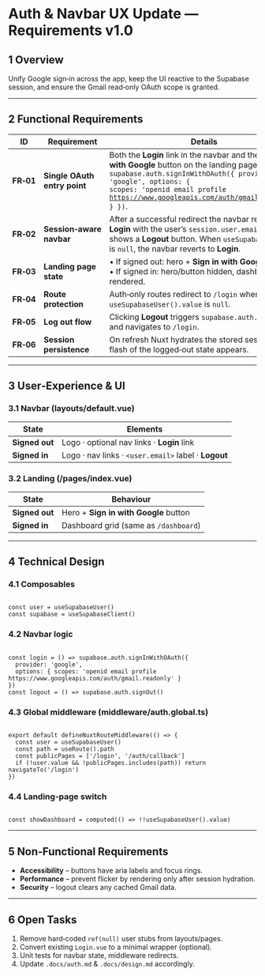 # Auth & Navbar UX Update — Requirements v1.0

## 1 Overview  
Unify Google sign‑in across the app, keep the UI reactive to the Supabase session, and ensure the Gmail read‑only OAuth scope is granted.

---

## 2 Functional Requirements

| ID | Requirement | Details |
|----|-------------|---------|
| **FR‑01** | **Single OAuth entry point** | Both the **Login** link in the navbar and the **Sign in with Google** button on the landing page call <code>supabase.auth.signInWithOAuth({ provider: 'google', options: { scopes: 'openid email profile https://www.googleapis.com/auth/gmail.readonly' } })</code>. |
| **FR‑02** | **Session‑aware navbar** | After a successful redirect the navbar replaces **Login** with the user’s <code>session.user.email</code> and shows a **Logout** button. When <code>useSupabaseUser()</code> is <code>null</code>, the navbar reverts to **Login**. |
| **FR‑03** | **Landing page state** | • If signed out: hero + **Sign in with Google** button.<br>• If signed in: hero/button hidden, dashboard grid rendered. |
| **FR‑04** | **Route protection** | Auth‑only routes redirect to <code>/login</code> when <code>useSupabaseUser().value</code> is <code>null</code>. |
| **FR‑05** | **Log out flow** | Clicking **Logout** triggers <code>supabase.auth.signOut()</code> and navigates to <code>/login</code>. |
| **FR‑06** | **Session persistence** | On refresh Nuxt hydrates the stored session so no flash of the logged‑out state appears. |

---

## 3 User‑Experience & UI

### 3.1 Navbar (layouts/default.vue)

| State | Elements |
|-------|----------|
| **Signed out** | Logo · optional nav links · **Login** link |
| **Signed in** | Logo · nav links · <code>&lt;user.email&gt;</code> label · **Logout** |

### 3.2 Landing (/pages/index.vue)

| State | Behaviour |
|-------|-----------|
| **Signed out** | Hero + **Sign in with Google** button |
| **Signed in** | Dashboard grid (same as <code>/dashboard</code>) |

---

## 4 Technical Design

### 4.1 Composables
<code>
const user = useSupabaseUser()  
const supabase = useSupabaseClient()
</code>

### 4.2 Navbar logic
<code>
const login = () =&gt; supabase.auth.signInWithOAuth({  
  provider: 'google',  
  options: { scopes: 'openid email profile https://www.googleapis.com/auth/gmail.readonly' }  
})  
const logout = () =&gt; supabase.auth.signOut()
</code>

### 4.3 Global middleware (middleware/auth.global.ts)
<code>
export default defineNuxtRouteMiddleware(() =&gt; {  
  const user = useSupabaseUser()  
  const path = useRoute().path  
  const publicPages = ['/login', '/auth/callback']  
  if (!user.value && !publicPages.includes(path)) return navigateTo('/login')  
})
</code>

### 4.4 Landing‑page switch
<code>
const showDashboard = computed(() =&gt; !!useSupabaseUser().value)
</code>

---

## 5 Non‑Functional Requirements
* **Accessibility** – buttons have aria labels and focus rings.  
* **Performance** – prevent flicker by rendering only after session hydration.  
* **Security** – logout clears any cached Gmail data.

---

## 6 Open Tasks
1. Remove hard‑coded <code>ref(null)</code> user stubs from layouts/pages.  
2. Convert existing <code>Login.vue</code> to a minimal wrapper (optional).  
3. Unit tests for navbar state, middleware redirects.  
4. Update <code>.docs/auth.md</code> & <code>.docs/design.md</code> accordingly.
